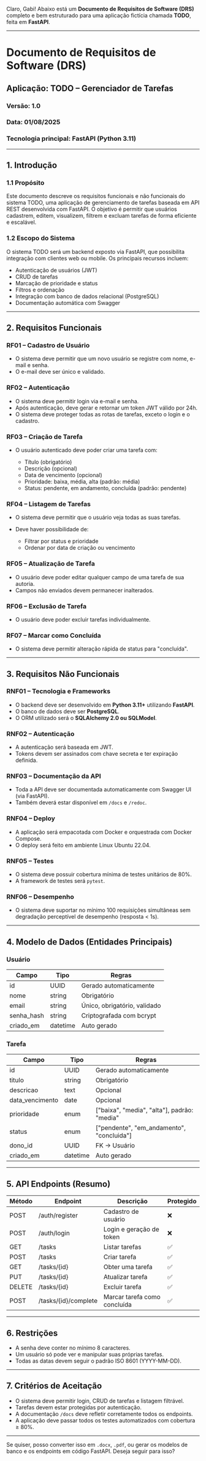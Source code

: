 Claro, Gabi! Abaixo está um **Documento de Requisitos de Software (DRS)** completo e bem estruturado para uma aplicação fictícia chamada **TODO**, feita em **FastAPI**.

---

# **Documento de Requisitos de Software (DRS)**

## Aplicação: TODO – Gerenciador de Tarefas

### Versão: 1.0

### Data: 01/08/2025

### Tecnologia principal: FastAPI (Python 3.11)

---

## **1. Introdução**

### 1.1 Propósito

Este documento descreve os requisitos funcionais e não funcionais do sistema TODO, uma aplicação de gerenciamento de tarefas baseada em API REST desenvolvida com FastAPI. O objetivo é permitir que usuários cadastrem, editem, visualizem, filtrem e excluam tarefas de forma eficiente e escalável.

### 1.2 Escopo do Sistema

O sistema TODO será um backend exposto via FastAPI, que possibilita integração com clientes web ou mobile. Os principais recursos incluem:

* Autenticação de usuários (JWT)
* CRUD de tarefas
* Marcação de prioridade e status
* Filtros e ordenação
* Integração com banco de dados relacional (PostgreSQL)
* Documentação automática com Swagger

---

## **2. Requisitos Funcionais**

### RF01 – Cadastro de Usuário

* O sistema deve permitir que um novo usuário se registre com nome, e-mail e senha.
* O e-mail deve ser único e validado.

### RF02 – Autenticação

* O sistema deve permitir login via e-mail e senha.
* Após autenticação, deve gerar e retornar um token JWT válido por 24h.
* O sistema deve proteger todas as rotas de tarefas, exceto o login e o cadastro.

### RF03 – Criação de Tarefa

* O usuário autenticado deve poder criar uma tarefa com:

  * Título (obrigatório)
  * Descrição (opcional)
  * Data de vencimento (opcional)
  * Prioridade: baixa, média, alta (padrão: média)
  * Status: pendente, em andamento, concluída (padrão: pendente)

### RF04 – Listagem de Tarefas

* O sistema deve permitir que o usuário veja todas as suas tarefas.
* Deve haver possibilidade de:

  * Filtrar por status e prioridade
  * Ordenar por data de criação ou vencimento

### RF05 – Atualização de Tarefa

* O usuário deve poder editar qualquer campo de uma tarefa de sua autoria.
* Campos não enviados devem permanecer inalterados.

### RF06 – Exclusão de Tarefa

* O usuário deve poder excluir tarefas individualmente.

### RF07 – Marcar como Concluída

* O sistema deve permitir alteração rápida de status para "concluída".

---

## **3. Requisitos Não Funcionais**

### RNF01 – Tecnologia e Frameworks

* O backend deve ser desenvolvido em **Python 3.11+** utilizando **FastAPI**.
* O banco de dados deve ser **PostgreSQL**.
* O ORM utilizado será o **SQLAlchemy 2.0 ou SQLModel**.

### RNF02 – Autenticação

* A autenticação será baseada em JWT.
* Tokens devem ser assinados com chave secreta e ter expiração definida.

### RNF03 – Documentação da API

* Toda a API deve ser documentada automaticamente com Swagger UI (via FastAPI).
* Também deverá estar disponível em `/docs` e `/redoc`.

### RNF04 – Deploy

* A aplicação será empacotada com Docker e orquestrada com Docker Compose.
* O deploy será feito em ambiente Linux Ubuntu 22.04.

### RNF05 – Testes

* O sistema deve possuir cobertura mínima de testes unitários de 80%.
* A framework de testes será `pytest`.

### RNF06 – Desempenho

* O sistema deve suportar no mínimo 100 requisições simultâneas sem degradação perceptível de desempenho (resposta < 1s).

---

## **4. Modelo de Dados (Entidades Principais)**

### Usuário

| Campo       | Tipo     | Regras                       |
| ----------- | -------- | ---------------------------- |
| id          | UUID     | Gerado automaticamente       |
| nome        | string   | Obrigatório                  |
| email       | string   | Único, obrigatório, validado |
| senha\_hash | string   | Criptografada com bcrypt     |
| criado\_em  | datetime | Auto gerado                  |

### Tarefa

| Campo            | Tipo     | Regras                                       |
| ---------------- | -------- | -------------------------------------------- |
| id               | UUID     | Gerado automaticamente                       |
| titulo           | string   | Obrigatório                                  |
| descricao        | text     | Opcional                                     |
| data\_vencimento | date     | Opcional                                     |
| prioridade       | enum     | \["baixa", "media", "alta"], padrão: "media" |
| status           | enum     | \["pendente", "em\_andamento", "concluida"]  |
| dono\_id         | UUID     | FK → Usuário                                 |
| criado\_em       | datetime | Auto gerado                                  |

---

## **5. API Endpoints (Resumo)**

| Método | Endpoint             | Descrição                    | Protegido |
| ------ | -------------------- | ---------------------------- | --------- |
| POST   | /auth/register       | Cadastro de usuário          | ❌         |
| POST   | /auth/login          | Login e geração de token     | ❌         |
| GET    | /tasks               | Listar tarefas               | ✅         |
| POST   | /tasks               | Criar tarefa                 | ✅         |
| GET    | /tasks/{id}          | Obter uma tarefa             | ✅         |
| PUT    | /tasks/{id}          | Atualizar tarefa             | ✅         |
| DELETE | /tasks/{id}          | Excluir tarefa               | ✅         |
| POST   | /tasks/{id}/complete | Marcar tarefa como concluída | ✅         |

---

## **6. Restrições**

* A senha deve conter no mínimo 8 caracteres.
* Um usuário só pode ver e manipular suas próprias tarefas.
* Todas as datas devem seguir o padrão ISO 8601 (YYYY-MM-DD).

---

## **7. Critérios de Aceitação**

* O sistema deve permitir login, CRUD de tarefas e listagem filtrável.
* Tarefas devem estar protegidas por autenticação.
* A documentação `/docs` deve refletir corretamente todos os endpoints.
* A aplicação deve passar todos os testes automatizados com cobertura ≥ 80%.

---

Se quiser, posso converter isso em `.docx`, `.pdf`, ou gerar os modelos de banco e os endpoints em código FastAPI. Deseja seguir para isso?
